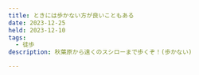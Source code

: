 ```yaml
---
title: ときには歩かない方が良いこともある
date: 2023-12-25
held: 2023-12-10
tags:
  - 徒歩
description: 秋葉原から遠くのスシローまで歩くぞ！(歩かない)

---
```


